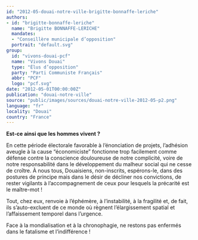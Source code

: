 ```yaml
---
id: "2012-05-douai-notre-ville-brigitte-bonnaffe-leriche"
authors:
- id: "brigitte-bonnaffe-leriche"
  name: "Brigitte BONNAFFE-LERICHE"
  mandates: 
  - "Conseillère municipale d’opposition"
  portrait: "default.svg"
group:
  id: "vivons-douai-pcf"
  name: "Vivons Douai"
  type: "Élus d’opposition"
  party: "Parti Communiste Français"
  abbr: "PCF"
  logo: "pcf.svg"
date: "2012-05-01T00:00:00Z"
publication: "douai-notre-ville"
source: "public/images/sources/douai-notre-ville-2012-05-p2.png"
language: "fr"
locality: "Douai"
country: "France"
---
```


**Est-ce ainsi que les hommes vivent ?**

En cette période électorale favorable à l’énonciation de projets, l’adhésion aveugle à la cause “économiciste” fonctionne trop facilement comme défense contre la conscience douloureuse de notre complicité, voire de notre responsabilité dans le développement du malheur social qui ne cesse de croître. À nous tous, Douaisiens, non-inscrits, espérons-le, dans des postures de principe mais dans le désir de décliner nos convictions, de rester vigilants à l’accompagnement de ceux pour lesquels la précarité est le maître-mot !

Tout, chez eux, renvoie à l’éphémère, à l’instabilité, à la fragilité et, de fait, ils s’auto-excluent de ce monde où règnent l’élargissement spatial et l’affaissement temporel dans l’urgence.

Face à la mondialisation et à la chronophagie, ne restons pas enfermés dans le fatalisme et l’indifférence !
